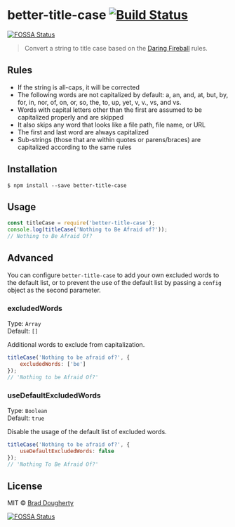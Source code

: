 # better-title-case [![Build Status](https://travis-ci.org/bdougherty/better-title-case.svg?branch=master)](https://travis-ci.org/bdougherty/better-title-case)
[![FOSSA Status](https://app.fossa.io/api/projects/git%2Bgithub.com%2Fbdougherty%2Fbetter-title-case.svg?type=shield)](https://app.fossa.io/projects/git%2Bgithub.com%2Fbdougherty%2Fbetter-title-case?ref=badge_shield)

> Convert a string to title case based on the [Daring Fireball](https://daringfireball.net/2008/05/title_case) rules.

## Rules

- If the string is all-caps, it will be corrected
- The following words are not capitalized by default: a, an, and, at, but, by, for, in, nor, of, on, or, so, the, to, up, yet, v, v., vs, and vs.
- Words with capital letters other than the first are assumed to be capitalized properly and are skipped
-  It also skips any word that looks like a file path, file name, or URL
- The first and last word are always capitalized
- Sub-strings (those that are within quotes or parens/braces) are capitalized according to the same rules


## Installation

```
$ npm install --save better-title-case
```


## Usage

```js
const titleCase = require('better-title-case');
console.log(titleCase('Nothing to Be Afraid of?'));
// Nothing to Be Afraid Of?
```


## Advanced

You can configure `better-title-case` to add your own excluded words to the default list, or to prevent the use of the default list by passing a `config` object as the second parameter.

### excludedWords

Type: `Array`<br>
Default: `[]`

Additional words to exclude from capitalization.

```js
titleCase('Nothing to be afraid of?', {
    excludedWords: ['be']
});
// 'Nothing to be Afraid Of?'
```

### useDefaultExcludedWords

Type: `Boolean`<br>
Default: `true`

Disable the usage of the default list of excluded words.

```js
titleCase('Nothing to be afraid of?', {
	useDefaultExcludedWords: false
});
// 'Nothing To Be Afraid Of?'
```


## License

MIT © [Brad Dougherty](https://brad.is)


[![FOSSA Status](https://app.fossa.io/api/projects/git%2Bgithub.com%2Fbdougherty%2Fbetter-title-case.svg?type=large)](https://app.fossa.io/projects/git%2Bgithub.com%2Fbdougherty%2Fbetter-title-case?ref=badge_large)